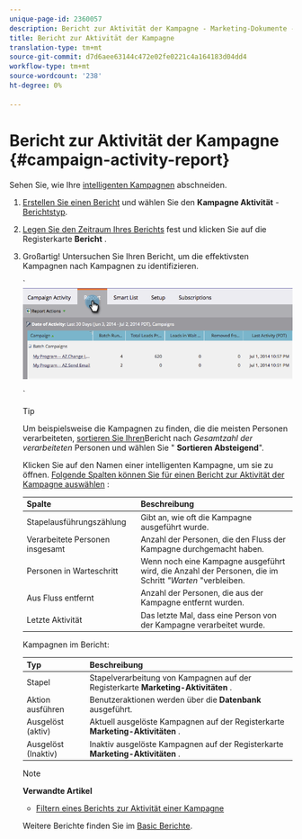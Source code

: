 ```yaml
---
unique-page-id: 2360057
description: Bericht zur Aktivität der Kampagne - Marketing-Dokumente - Produktdokumentation
title: Bericht zur Aktivität der Kampagne
translation-type: tm+mt
source-git-commit: d7d6aee63144c472e02fe0221c4a164183d04dd4
workflow-type: tm+mt
source-wordcount: '238'
ht-degree: 0%

---
```



# Bericht zur Aktivität der Kampagne {#campaign-activity-report}

Sehen Sie, wie Ihre [intelligenten Kampagnen](http://docs.marketo.com/display/docs/smart+campaigns) abschneiden.

1. [Erstellen Sie einen Bericht](../../../../product-docs/reporting/basic-reporting/creating-reports/create-a-report-in-a-program.md) und wählen Sie den **Kampagne Aktivität** - [Berichtstyp](report-type-overview.md).
1. [Legen Sie den Zeitraum Ihres Berichts](../../../../product-docs/reporting/basic-reporting/editing-reports/change-a-report-time-frame.md) fest und klicken Sie auf die Registerkarte **Bericht** .
1. Großartig! Untersuchen Sie Ihren Bericht, um die effektivsten Kampagnen nach Kampagnen zu identifizieren.

   ` ![](assets/image2014-9-16-16-3a8-3a45.png)

   `

   >[!TIP]
   >
   >Um beispielsweise die Kampagnen zu finden, die die meisten Personen verarbeiteten, [sortieren Sie Ihren](../../../../product-docs/reporting/basic-reporting/editing-reports/sort-report-on-columns.md)Bericht nach *Gesamtzahl der verarbeiteten* Personen und wählen Sie &quot; **Sortieren Absteigend**&quot;.

   Klicken Sie auf den Namen einer intelligenten Kampagne, um sie zu öffnen.  [Folgende Spalten können Sie für einen Bericht zur Aktivität der Kampagne auswählen](../../../../product-docs/reporting/basic-reporting/editing-reports/select-report-columns.md) :

   | Spalte | Beschreibung |
   |---|---|
   | Stapelausführungszählung | Gibt an, wie oft die Kampagne ausgeführt wurde. |
   | Verarbeitete Personen insgesamt | Anzahl der Personen, die den Fluss der Kampagne durchgemacht haben. |
   | Personen in Warteschritt | Wenn noch eine Kampagne ausgeführt wird, die Anzahl der Personen, die im Schritt *&quot;Warten* &quot;verbleiben. |
   | Aus Fluss entfernt | Anzahl der Personen, die aus der Kampagne entfernt wurden. |
   | Letzte Aktivität | Das letzte Mal, dass eine Person von der Kampagne verarbeitet wurde. |

   Kampagnen im Bericht:

   | Typ | Beschreibung |
   |---|---|
   | Stapel | Stapelverarbeitung von Kampagnen auf der Registerkarte **Marketing-Aktivitäten** . |
   | Aktion ausführen | Benutzeraktionen werden über die **Datenbank** ausgeführt. |
   | Ausgelöst (aktiv) | Aktuell ausgelöste Kampagnen auf der Registerkarte **Marketing-Aktivitäten** . |
   | Ausgelöst (Inaktiv) | Inaktiv ausgelöste Kampagnen auf der Registerkarte **Marketing-Aktivitäten** . |

   >[!NOTE]
   >
   >**Verwandte Artikel**
   >
   >    
   >    
   >    * [Filtern eines Berichts zur Aktivität einer Kampagne](../../../../product-docs/reporting/basic-reporting/report-activity/filter-a-campaign-activity-report.md)


   Weitere Berichte finden Sie im [Basic Berichte](http://docs.marketo.com/display/docs/basic+reporting).

